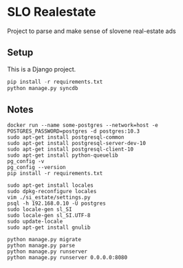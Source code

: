 SLO Realestate
===================

Project to parse and make sense of slovene real-estate ads

## Setup

This is a Django project.

```python
pip install -r requirements.txt
python manage.py syncdb
```

## Notes

    docker run --name some-postgres --network=host -e POSTGRES_PASSWORD=postgres -d postgres:10.3
    sudo apt-get install postgresql-common
    sudo apt-get install postgresql-server-dev-10
    sudo apt-get install postgresql-client-10
    sudo apt-get install python-queuelib
    pg_config -v
    pg_config --version
    pip install -r requirements.txt 

    sudo apt-get install locales 
    sudo dpkg-reconfigure locales
    vim ./si_estate/settings.py
    psql -h 192.168.0.10 -U postgres
    sudo locale-gen sl_SI
    sudo locale-gen sl_SI.UTF-8
    sudo update-locale
    sudo apt-get install gnulib

    python manage.py migrate
    python manage.py parse
    python manage.py runserver
    python manage.py runserver 0.0.0.0:8080
